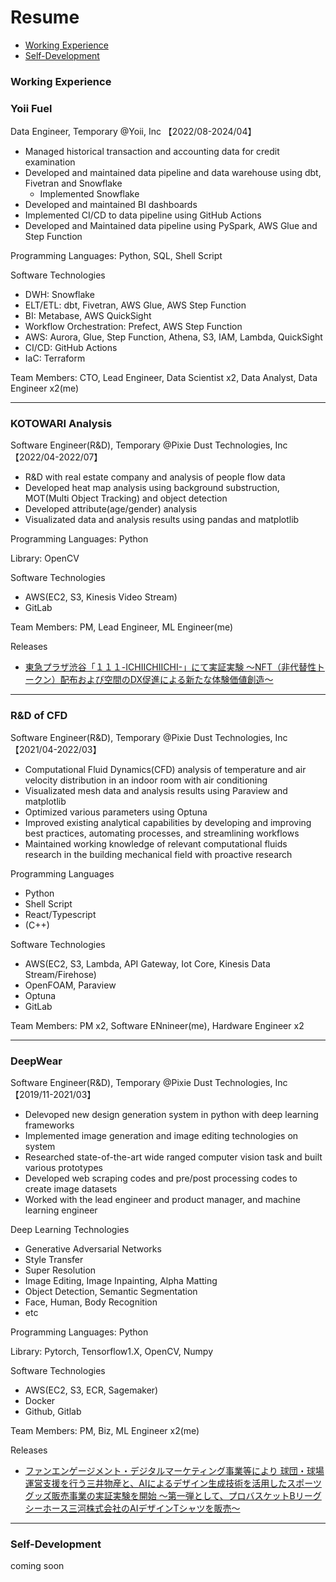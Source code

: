 # Resume
-  [Working Experience](#Working-Experience)
-  [Self-Development](#Self-Development)

### Working Experience

### Yoii Fuel
Data Engineer, Temporary @Yoii, Inc 【2022/08-2024/04】
- Managed historical transaction and accounting data for credit examination
- Developed and maintained data pipeline and data warehouse using dbt, Fivetran and Snowflake
    - Implemented Snowflake
- Developed and maintained BI dashboards
- Implemented CI/CD to data pipeline using GitHub Actions
- Developed and Maintained data pipeline using PySpark, AWS Glue and Step Function

Programming Languages: Python, SQL, Shell Script

Software Technologies
- DWH: Snowflake
- ELT/ETL: dbt, Fivetran, AWS Glue, AWS Step Function
- BI: Metabase, AWS QuickSight
- Workflow Orchestration: Prefect, AWS Step Function
- AWS: Aurora, Glue, Step Function, Athena, S3, IAM, Lambda, QuickSight
- CI/CD: GitHub Actions
- IaC: Terraform

Team Members:
CTO, Lead Engineer, Data Scientist x2, Data Analyst, Data Engineer x2(me)

---

### KOTOWARI Analysis
Software Engineer(R&D), Temporary @Pixie Dust Technologies, Inc 【2022/04-2022/07】
- R&D with real estate company and analysis of people flow data
- Developed heat map analysis using background substruction, MOT(Multi Object Tracking) and object detection
- Developed attribute(age/gender) analysis
- Visualizated data and analysis results using pandas and matplotlib

Programming Languages: Python

Library: OpenCV

Software Technologies
- AWS(EC2, S3, Kinesis Video Stream)
- GitLab

Team Members:
PM, Lead Engineer, ML Engineer(me)

Releases
- [東急プラザ渋谷「１１１-ICHIICHIICHI-」にて実証実験
～NFT（非代替性トークン）配布および空間のDX促進による新たな体験価値創造～](https://pixiedusttech.com/news_20220311/)

---

### R&D of CFD
Software Engineer(R&D), Temporary @Pixie Dust Technologies, Inc 【2021/04-2022/03】
- Computational Fluid Dynamics(CFD) analysis of temperature and air velocity distribution in an indoor room with air conditioning
- Visualizated mesh data and analysis results using Paraview and matplotlib
- Optimized various parameters using Optuna
- Improved existing analytical capabilities by developing and improving best practices, automating processes, and streamlining workflows
- Maintained working knowledge of relevant computational fluids research in the building mechanical field with proactive research

Programming Languages
- Python
- Shell Script
- React/Typescript
- (C++)

Software Technologies
- AWS(EC2, S3, Lambda, API Gateway, Iot Core, Kinesis Data Stream/Firehose)
- OpenFOAM, Paraview
- Optuna
- GitLab

Team Members:
PM x2, Software ENnineer(me), Hardware Engineer x2

---


### DeepWear
Software Engineer(R&D), Temporary @Pixie Dust Technologies, Inc 【2019/11-2021/03】
- Delevoped new design generation system in python with deep learning frameworks
- Implemented image generation and image editing technologies on system
- Researched state-of-the-art wide ranged computer vision task and built various prototypes
- Developed web scraping codes and pre/post processing codes to create image datasets
- Worked with the lead engineer and product manager, and machine learning engineer

Deep Learning Technologies
- Generative Adversarial Networks
- Style Transfer
- Super Resolution
- Image Editing, Image Inpainting, Alpha Matting
- Object Detection, Semantic Segmentation
- Face, Human, Body Recognition
- etc

Programming Languages: Python

Library: Pytorch, Tensorflow1.X, OpenCV, Numpy

Software Technologies
- AWS(EC2, S3, ECR, Sagemaker)
- Docker
- Github, Gitlab

Team Members:
PM, Biz, ML Engineer x2(me)

Releases
- [ファンエンゲージメント・デジタルマーケティング事業等により 球団・球場運営支援を行う三井物産と、AIによるデザイン生成技術を活用したスポーツグッズ販売事業の実証実験を開始
～第一弾として、プロバスケットBリーグ シーホース三河株式会社のAIデザインTシャツを販売～](https://pixiedusttech.com/news_20201016/)

---


### Self-Development
coming soon